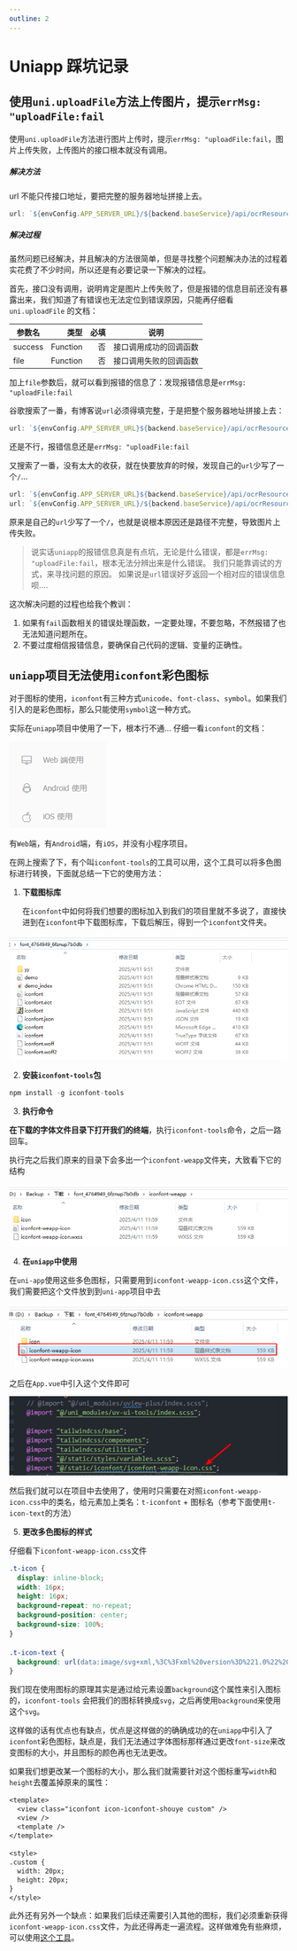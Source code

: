 ```yaml
---
outline: 2
---
```


# Uniapp 踩坑记录

## 使用`uni.uploadFile`方法上传图片，提示`errMsg: "uploadFile:fail`

使用`uni.uploadFile`方法进行图片上传时，提示`errMsg: "uploadFile:fail`，图片上传失败，上传图片的接口根本就没有调用。

##### 解决方法

url 不能只传接口地址，要把完整的服务器地址拼接上去。

```js
url: `${envConfig.APP_SERVER_URL}/${backend.baseService}/api/ocrResource/s/ocrResource/fileUpld`,
```

##### 解决过程

虽然问题已经解决，并且解决的方法很简单，但是寻找整个问题解决办法的过程着实花费了不少时间，所以还是有必要记录一下解决的过程。

首先，接口没有调用，说明肯定是图片上传失败了，但是报错的信息目前还没有暴露出来，我们知道了有错误也无法定位到错误原因，只能再仔细看`uni.uploadFile` 的文档：

| 参数名  |     类型 | 必填 |          说明          |
| ------- | -------: | ---: | :--------------------: |
| success | Function |   否 | 接口调用成功的回调函数 |
| file    | Function |   否 | 接口调用失败的回调函数 |

加上`file`参数后，就可以看到报错的信息了：发现报错信息是`errMsg: "uploadFile:fail`

谷歌搜索了一番，有博客说`url`必须得填完整，于是把整个服务器地址拼接上去：

```js
url: `${envConfig.APP_SERVER_URL}${backend.baseService}/api/ocrResource/s/ocrResource/fileUpld`,
```

还是不行，报错信息还是`errMsg: "uploadFile:fail`

又搜索了一番，没有太大的收获，就在快要放弃的时候，发现自己的`url`少写了一个`/`...

```js
url: `${envConfig.APP_SERVER_URL}${backend.baseService}/api/ocrResource/s/ocrResource/fileUpld` // [!code --],
url: `${envConfig.APP_SERVER_URL}/${backend.baseService}/api/ocrResource/s/ocrResource/fileUpld` // [!code ++],
```

原来是自己的`url`少写了一个`/`，也就是说根本原因还是路径不完整，导致图片上传失败。

> 说实话`uniapp`的报错信息真是有点坑，无论是什么错误，都是`errMsg: "uploadFile:fail`，根本无法分辨出来是什么错误。
> 我们只能靠调试的方式，来寻找问题的原因。
> 如果说是`url`错误好歹返回一个相对应的错误信息呗....

这次解决问题的过程也给我个教训：

1. 如果有`fail`函数相关的错误处理函数，一定要处理，不要忽略，不然报错了也无法知道问题所在。
2. 不要过度相信报错信息，要确保自己代码的逻辑、变量的正确性。

## `uniapp`项目无法使用`iconfont`彩色图标

对于图标的使用，`iconfont`有三种方式`unicode`、`font-class`、`symbol`。如果我们引入的是彩色图标，那么只能使用`symbol`这一种方式。

实际在`uniapp`项目中使用了一下，根本行不通... 仔细一看`iconfont`的文档：

![iconfont使用文档](./images/uniapp-iconfont-help.png)

有`Web`端，有`Android`端，有`iOS`，并没有小程序项目。

在网上搜索了下，有个叫`iconfont-tools`的工具可以用，这个工具可以将多色图标进行转换，下面就总结一下它的使用方法：

1. **下载图标库**

   在`iconfont`中如何将我们想要的图标加入到我们的项目里就不多说了，直接快进到在`iconfont`中下载图标库，下载后解压，得到一个`iconfont`文件夹。

![下载的iconfont文件夹](./images/uniapp-iconfont-downLoad.png)

2. **安装`iconfont-tools`包**

```js
npm install -g iconfont-tools
```

3. **执行命令**

**在下载的字体文件目录下打开我们的终端**，执行`iconfont-tools`命令，之后一路回车。

执行完之后我们原来的目录下会多出一个`iconfont-weapp`文件夹，大致看下它的结构

![weapp文件夹](./images/uniapp-iconfont-weapp.png)

4. **在`uniapp`中使用**

在`uni-app`使用这些多色图标，只需要用到`iconfont-weapp-icon.css`这个文件，我们需要把这个文件放到到`uni-app`项目中去

![weapp-css](./images/uniapp-iconfont-weapp-css.png)

之后在`App.vue`中引入这个文件即可

![在APP.vue中引入该文件](./images/uniapp-APP.png)

然后我们就可以在项目中去使用了，使用时只需要在对照`iconfont-weapp-icon.css`中的类名，给元素加上类名：`t-iconfont` + 图标名（参考下面使用`t-icon-text`的方法）

5. **更改多色图标的样式**

仔细看下`iconfont-weapp-icon.css`文件

```css
.t-icon {
  display: inline-block;
  width: 16px;
  height: 16px;
  background-repeat: no-repeat;
  background-position: center;
  background-size: 100%;
}

.t-icon-text {
  background: url(data:image/svg+xml,%3C%3Fxml%20version%3D%221.0%22%20encoding%3D%22utf-8%22%3F%3E%3Csvg%20version%3D%221.)...;
}
```

我们现在使用图标的原理其实是通过给元素设置`background`这个属性来引入图标的，`iconfont-tools` 会把我们的图标转换成`svg`，之后再使用`background`来使用这个`svg`。

这样做的话有优点也有缺点，优点是这样做的的确确成功的在`uniapp`中引入了`iconfont`彩色图标，缺点是，我们无法通过字体图标那样通过更改`font-size`来改变图标的大小，并且图标的颜色再也无法更改。

如果我们想更改某一个图标的大小，那么我们就需要针对这个图标重写`width`和`height`去覆盖掉原来的属性：

```vue
<template>
  <view class="iconfont icon-iconfont-shouye custom" />
  <view />
  <template />
</template>

<style>
.custom {
  width: 20px;
  height: 20px;
}
</style>
```

此外还有另外一个缺点：如果我们后续还需要引入其他的图标，我们必须重新获得`iconfont-weapp-icon.css`文件，为此还得再走一遍流程。这样做难免有些麻烦，可以使用[这个工具](https://www.npmjs.com/package/iconfont-tools-cli)。
